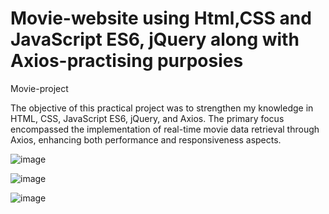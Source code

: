 # Movie-website using Html,CSS and JavaScript ES6, jQuery along with Axios-practising purposies

Movie-project

The objective of this practical project was to strengthen my knowledge in HTML, CSS, JavaScript ES6, jQuery, and Axios. The primary focus encompassed the implementation of real-time movie data retrieval through Axios, enhancing both performance and responsiveness aspects.

![image](https://github.com/balazsbatorszigetvary/Movie/assets/129226735/fa50abda-b1d9-413f-9014-fe770fc3f796)

![image](https://github.com/balazsbatorszigetvary/Movie/assets/129226735/5699ebde-13f8-46d4-bcc0-1df6eb04890f)

![image](https://github.com/balazsbatorszigetvary/Movie/assets/129226735/aa0c8565-bc39-46f5-94ab-feb394307dbd)




